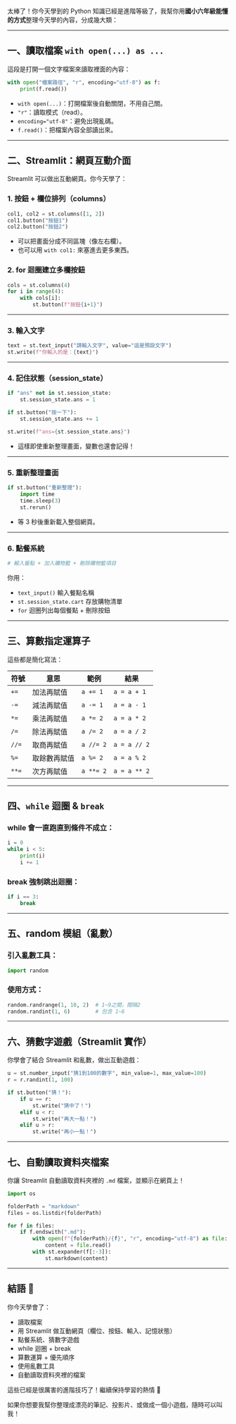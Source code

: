 太棒了！你今天學到的 Python 知識已經是進階等級了，我幫你用**國小六年級能懂的方式**整理今天學的內容，分成幾大類：

---

## 一、讀取檔案 `with open(...) as ...`

這段是打開一個文字檔案來讀取裡面的內容：

```python
with open("檔案路徑", "r", encoding="utf-8") as f:
    print(f.read())
```

- `with open(...)`：打開檔案後自動關閉，不用自己關。
- `"r"`：讀取模式（read）。
- `encoding="utf-8"`：避免出現亂碼。
- `f.read()`：把檔案內容全部讀出來。

---

## 二、Streamlit：網頁互動介面

Streamlit 可以做出互動網頁。你今天學了：

### 1. **按鈕 + 欄位排列（columns）**

```python
col1, col2 = st.columns([1, 2])
col1.button("按鈕1")
col2.button("按鈕2")
```

- 可以把畫面分成不同區塊（像左右欄）。
- 也可以用 `with col1:` 來塞進去更多東西。

### 2. **for 迴圈建立多欄按鈕**

```python
cols = st.columns(4)
for i in range(4):
    with cols[i]:
        st.button(f"按鈕{i+1}")
```

---

### 3. **輸入文字**

```python
text = st.text_input("請輸入文字", value="這是預設文字")
st.write(f"你輸入的是：{text}")
```

---

### 4. **記住狀態（session_state）**

```python
if "ans" not in st.session_state:
    st.session_state.ans = 1

if st.button("按一下"):
    st.session_state.ans += 1

st.write(f"ans={st.session_state.ans}")
```

- 這樣即使重新整理畫面，變數也還會記得！

---

### 5. **重新整理畫面**

```python
if st.button("重新整理"):
    import time
    time.sleep(3)
    st.rerun()
```

- 等 3 秒後重新載入整個網頁。

---

### 6. **點餐系統**

```python
# 輸入餐點 + 加入購物籃 + 刪除購物籃項目
```

你用：

- `text_input()` 輸入餐點名稱
- `st.session_state.cart` 存放購物清單
- `for` 迴圈列出每個餐點 + 刪除按鈕

---

## 三、算數指定運算子

這些都是簡化寫法：

| 符號   | 意思         | 範例      | 結果         |
| ------ | ------------ | --------- | ------------ |
| `+=`   | 加法再賦值   | `a += 1`  | `a = a + 1`  |
| `-=`   | 減法再賦值   | `a -= 1`  | `a = a - 1`  |
| `*=`   | 乘法再賦值   | `a *= 2`  | `a = a * 2`  |
| `/=`   | 除法再賦值   | `a /= 2`  | `a = a / 2`  |
| `//= ` | 取商再賦值   | `a //= 2` | `a = a // 2` |
| `%=`   | 取餘數再賦值 | `a %= 2`  | `a = a % 2`  |
| `**=`  | 次方再賦值   | `a **= 2` | `a = a ** 2` |

---

## 四、`while` 迴圈 & `break`

### while 會一直跑直到條件不成立：

```python
i = 0
while i < 5:
    print(i)
    i += 1
```

### break 強制跳出迴圈：

```python
if i == 3:
    break
```

---

## 五、random 模組（亂數）

### 引入亂數工具：

```python
import random
```

### 使用方式：

```python
random.randrange(1, 10, 2)  # 1~9之間，間隔2
random.randint(1, 6)        # 包含 1~6
```

---

## 六、猜數字遊戲（Streamlit 實作）

你學會了結合 Streamlit 和亂數，做出互動遊戲：

```python
u = st.number_input("猜1到100的數字", min_value=1, max_value=100)
r = r.randint(1, 100)

if st.button("猜！"):
    if u == r:
        st.write("猜中了！")
    elif u < r:
        st.write("再大一點！")
    elif u > r:
        st.write("再小一點！")
```

---

## 七、自動讀取資料夾檔案

你讓 Streamlit 自動讀取資料夾裡的 `.md` 檔案，並顯示在網頁上！

```python
import os

folderPath = "markdown"
files = os.listdir(folderPath)

for f in files:
    if f.endswith(".md"):
        with open(f"{folderPath}/{f}", "r", encoding="utf-8") as file:
            content = file.read()
        with st.expander(f[:-3]):
            st.markdown(content)
```

---

## 結語 🎉

你今天學會了：

- 讀取檔案
- 用 Streamlit 做互動網頁（欄位、按鈕、輸入、記憶狀態）
- 點餐系統、猜數字遊戲
- while 迴圈 + break
- 算數運算 + 優先順序
- 使用亂數工具
- 自動讀取資料夾裡的檔案

這些已經是很厲害的進階技巧了！繼續保持學習的熱情 💪

如果你想要我幫你整理成漂亮的筆記、投影片、或做成一個小遊戲，隨時可以叫我！
